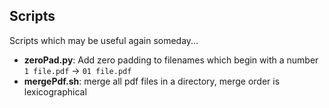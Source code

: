 ## Scripts
Scripts which may be useful again someday...

* **zeroPad.py**: Add zero padding to filenames which begin with a number ```1 file.pdf``` -> ```01 file.pdf```
* **mergePdf.sh**: merge all pdf files in a directory, merge order is lexicographical

